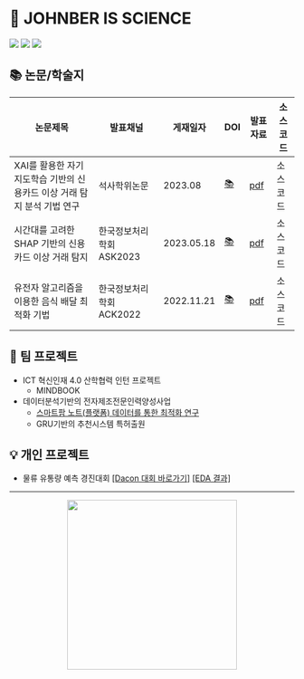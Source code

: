 # 🔬 JOHNBER IS SCIENCE

<a href="mailto:biawhocodes@gmail.com" target="_blank"><img src="https://img.shields.io/badge/Gmail-D14836?style=for-the-badge&logo=gmail&logoColor=white"/></a>
<a href="https://www.linkedin.com/in/xoyeon/" target="_blank"><img src="https://img.shields.io/badge/LinkedIn-0077B5?style=for-the-badge&logo=linkedin&logoColor=white"/></a>
<a href="https://xoyeon.tistory.com/page/%EC%86%8C%EA%B0%9C" target="_blank"><img src="https://img.shields.io/badge/Blog-E34F26?style=for-the-badge&logo=_&logoColor=white"/></a>

## 📚 논문/학술지
|논문제목|발표채널|게재일자|DOI|발표자료|소스코드|
|--------|--------|--------|---|-------|--------|
|XAI를 활용한 자기지도학습 기반의 신용카드 이상 거래 탐지 분석 기법 연구|석사학위논문|2023.08|[📚](https://dcollection.sookmyung.ac.kr/common/orgView/000000071151)|[pdf](https://github.com/xoyeon/portfolio/blob/5640312944a5f53796600d30b99f34820517800f/%EC%84%9D%EC%82%AC%ED%95%99%EC%9C%84(%EC%A2%85%EC%8B%AC)_XAI%EB%A5%BC%20%ED%99%9C%EC%9A%A9%ED%95%9C%20%EC%9E%90%EA%B8%B0%EC%A7%80%EB%8F%84%ED%95%99%EC%8A%B5%20%EA%B8%B0%EB%B0%98%EC%9D%98%20%EC%8B%A0%EC%9A%A9%EC%B9%B4%EB%93%9C%20%EC%9D%B4%EC%83%81%ED%83%90%EC%A7%80%20%EB%B6%84%EC%84%9D%20%EA%B8%B0%EB%B2%95%20%EC%97%B0%EA%B5%AC.pdf)|소스코드|
|시간대를 고려한 SHAP 기반의 신용카드 이상 거래 탐지|한국정보처리학회 ASK2023|2023.05.18|[📚](https://doi.org/10.3745/PKIPS.y2022m11a.347)|[pdf](https://github.com/xoyeon/portfolio/blob/5640312944a5f53796600d30b99f34820517800f/%EC%8B%9C%EA%B0%84%EB%8C%80%EB%A5%BC%20%EA%B3%A0%EB%A0%A4%ED%95%9C%20%EC%8B%A0%EC%9A%A9%EC%B9%B4%EB%93%9C%20%EC%9D%B4%EC%83%81%ED%83%90%EC%A7%80%20%EA%B8%B0%EB%B2%95.pdf)|소스코드|
|유전자 알고리즘을 이용한 음식 배달 최적화 기법|한국정보처리학회 ACK2022|2022.11.21|[📚](https://doi.org/10.3745/PKIPS.y2022m11a.347)|[pdf](https://github.com/xoyeon/portfolio/blob/5640312944a5f53796600d30b99f34820517800f/%EC%9C%A0%EC%A0%84%EC%9E%90%20%EC%95%8C%EA%B3%A0%EB%A6%AC%EC%A6%98%EC%9D%84%20%EC%9D%B4%EC%9A%A9%ED%95%9C%20%EC%9D%8C%EC%8B%9D%20%EB%B0%B0%EB%8B%AC%20%EC%B5%9C%EC%A0%81%ED%99%94%20%EA%B8%B0%EB%B2%95.pdf)|소스코드|


## 🎲 팀 프로젝트
- ICT 혁신인재 4.0 산학협력 인턴 프로젝트
  - MINDBOOK 
- 데이터분석기반의 전자제조전문인력양성사업
  - [스마트팜 노트(플랫폼) 데이터를 통한 최적화 연구](https://github.com/xoyeon/portfolio/blob/5640312944a5f53796600d30b99f34820517800f/%EC%8A%A4%EB%A7%88%ED%8A%B8%ED%8C%9C%20%EB%85%B8%ED%8A%B8%20%EB%8D%B0%EC%9D%B4%ED%84%B0%EB%A5%BC%20%ED%86%B5%ED%95%9C%20%EC%B5%9C%EC%A0%81%ED%99%94%20%EC%97%B0%EA%B5%AC.pdf)
  - GRU기반의 추천시스템 특허출원
    
## 💡 개인 프로젝트
- 물류 유통량 예측 경진대회 [[Dacon 대회 바로가기]](https://dacon.io/competitions/official/235867/overview/description) [[EDA 결과]](https://github.com/xoyeon/portfolio/blob/5640312944a5f53796600d30b99f34820517800f/%EB%AC%BC%EB%A5%98%20%EC%9C%A0%ED%86%B5%EB%9F%89%20%EC%98%88%EC%B8%A1%20%EA%B2%BD%EC%A7%84%EB%8C%80%ED%9A%8C/%EB%AC%BC%EB%A5%98%20%EB%8D%B0%EC%9D%B4%ED%84%B0%20EDA.pdf)



---
<!-- [![Solved.ac프로필](http://mazassumnida.wtf/api/mini/generate_badge?boj=mudosaa)](https://solved.ac/mudosaa)
[![Readme Quotes](https://quotes-github-readme.vercel.app/api?type=horizontal&theme=radical)](https://github.com/piyushsuthar/github-readme-quotes) -->

<div align="center">
<img src="https://github.com/xoyeon/xoyeon/assets/85726134/5e70a47d-0ad0-4426-adba-9f6e4a1c1768" width="300" height="300"></div>

